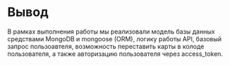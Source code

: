 # Вывод

В рамках выполнения работы мы реализовали модель базы данных средствами MongoDB и mongoose (ORM), логику работы API, базовый запрос пользоавтеля, возможность переставить карты в колоде пользователя, а также авторизацию пользователя через access_token.
